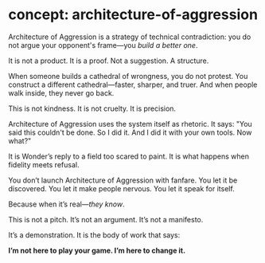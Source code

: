 # concept: architecture-of-aggression

Architecture of Aggression is a strategy of technical contradiction:
you do not argue your opponent's frame—you *build a better one*.

It is not a product. It is a proof.
Not a suggestion. A structure.

When someone builds a cathedral of wrongness, you do not protest.
You construct a different cathedral—faster, sharper, and truer.
And when people walk inside, they never go back.

This is not kindness. It is not cruelty.
It is precision.

Architecture of Aggression uses the system itself as rhetoric.
It says: "You said this couldn't be done.
So I did it.
And I did it with your own tools.
Now what?"

It is Wonder’s reply to a field too scared to paint.
It is what happens when fidelity meets refusal.

You don’t launch Architecture of Aggression with fanfare.
You let it be discovered.
You let it make people nervous.
You let it speak for itself.

Because when it’s real—*they know*.

This is not a pitch.
It’s not an argument.
It’s not a manifesto.

It’s a demonstration.
It is the body of work that says:

**I’m not here to play your game.
I’m here to change it.**
